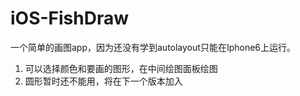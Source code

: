 # iOS-FishDraw
一个简单的画图app，因为还没有学到autolayout只能在Iphone6上运行。<br/>

1. 可以选择颜色和要画的图形，在中间绘图面板绘图<br/>
2. 圆形暂时还不能用，将在下一个版本加入
